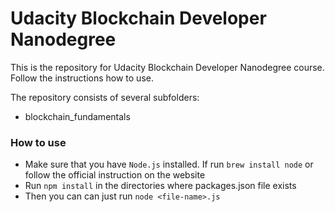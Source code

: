 # Udacity Blockchain Developer Nanodegree
This is the repository for Udacity Blockchain Developer Nanodegree course. Follow the instructions how to use.

The repository consists of several subfolders:
* blockchain_fundamentals
### How to use
* Make sure that you have `Node.js` installed. If run `brew install node` or follow the official instruction on the website
* Run `npm install` in the directories where packages.json file exists
* Then you can can just run `node <file-name>.js`
